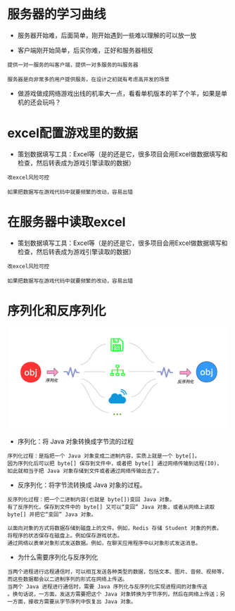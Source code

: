 # 服务器的学习曲线

- 服务器开始难，后面简单，刚开始遇到一些难以理解的可以放一放

- 客户端刚开始简单，后买你难，正好和服务器相反

```
提供一对一服务的叫客户端，提供一对多服务的叫服务器

服务器是向非常多的用户提供服务，在设计之初就有考虑高并发的场景
```

- 做游戏做成网络游戏出线的机率大一点，看看单机版本的羊了个羊，如果是单机的还会玩吗？

# excel配置游戏里的数据

- 策划数据填写工具：Excel等（是的还是它，很多项目会用Excel做数据填写和检查，然后转表成为游戏引擎读取的数据）

```
改excel风险可控

如果把数据写在游戏代码中就要频繁的改动，容易出错
```

# 在服务器中读取excel

- 策划数据填写工具：Excel等（是的还是它，很多项目会用Excel做数据填写和检查，然后转表成为游戏引擎读取的数据）

```
改excel风险可控

如果把数据写在游戏代码中就要频繁的改动，容易出错
```

# 序列化和反序列化

![Image text](image/224/img.png)

- 序列化：将 Java 对象转换成字节流的过程

```
序列化过程：是指把一个 Java 对象变成二进制内容，实质上就是一个 byte[]。
因为序列化后可以把 byte[] 保存到文件中，或者把 byte[] 通过网络传输到远程(IO)，
如此就相当于把 Java 对象存储到文件或者通过网络传输出去了。
```

- 反序列化：将字节流转换成 Java 对象的过程。

```
反序列化过程：把一个二进制内容(也就是 byte[])变回 Java 对象。
有了反序列化，保存到文件中的 byte[] 又可以“变回” Java 对象，或者从网络上读取 byte[] 并把它“变回” Java 对象。
```

```
以面向对象的方式将数据存储到磁盘上的文件。例如，Redis 存储 Student 对象的列表。
将程序的状态保存在磁盘上。例如保存游戏状态。
通过网络以表单对象形式发送数据。例如，在聊天应用程序中以对象形式发送消息。
```

- 为什么需要序列化与反序列化

```
当两个进程进行远程通信时，可以相互发送各种类型的数据，包括文本、图片、音频、视频等， 而这些数据都会以二进制序列的形式在网络上传送。
当两个 Java 进程进行通信时，需要 Java 序列化与反序列化实现进程间的对象传送
。换句话说，一方面，发送方需要把这个 Java 对象转换为字节序列，然后在网络上传送；另一方面，接收方需要从字节序列中恢复出 Java 对象。
```
